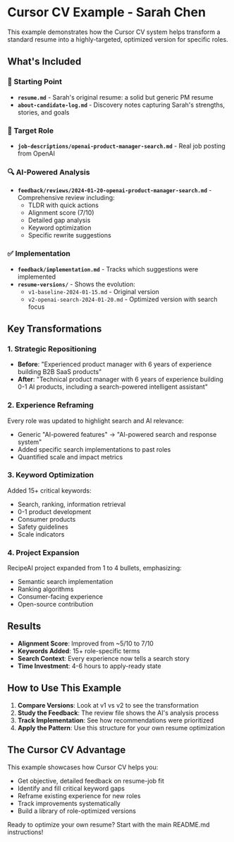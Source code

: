 # Cursor CV Example - Sarah Chen

This example demonstrates how the Cursor CV system helps transform a standard resume into a highly-targeted, optimized version for specific roles.

## What's Included

### 📝 Starting Point
- **`resume.md`** - Sarah's original resume: a solid but generic PM resume
- **`about-candidate-log.md`** - Discovery notes capturing Sarah's strengths, stories, and goals

### 🎯 Target Role  
- **`job-descriptions/openai-product-manager-search.md`** - Real job posting from OpenAI

### 🔍 AI-Powered Analysis
- **`feedback/reviews/2024-01-20-openai-product-manager-search.md`** - Comprehensive review including:
  - TLDR with quick actions
  - Alignment score (7/10)
  - Detailed gap analysis
  - Keyword optimization
  - Specific rewrite suggestions

### ✅ Implementation
- **`feedback/implementation.md`** - Tracks which suggestions were implemented
- **`resume-versions/`** - Shows the evolution:
  - `v1-baseline-2024-01-15.md` - Original version
  - `v2-openai-search-2024-01-20.md` - Optimized version with search focus

## Key Transformations

### 1. Strategic Repositioning
- **Before**: "Experienced product manager with 6 years of experience building B2B SaaS products"
- **After**: "Technical product manager with 6 years of experience building 0-1 AI products, including a search-powered intelligent assistant"

### 2. Experience Reframing
Every role was updated to highlight search and AI relevance:
- Generic "AI-powered features" → "AI-powered search and response system"
- Added specific search implementations to past roles
- Quantified scale and impact metrics

### 3. Keyword Optimization
Added 15+ critical keywords:
- Search, ranking, information retrieval
- 0-1 product development  
- Consumer products
- Safety guidelines
- Scale indicators

### 4. Project Expansion
RecipeAI project expanded from 1 to 4 bullets, emphasizing:
- Semantic search implementation
- Ranking algorithms
- Consumer-facing experience
- Open-source contribution

## Results

- **Alignment Score**: Improved from ~5/10 to 7/10
- **Keywords Added**: 15+ role-specific terms
- **Search Context**: Every experience now tells a search story
- **Time Investment**: 4-6 hours to apply-ready state

## How to Use This Example

1. **Compare Versions**: Look at v1 vs v2 to see the transformation
2. **Study the Feedback**: The review file shows the AI's analysis process
3. **Track Implementation**: See how recommendations were prioritized
4. **Apply the Pattern**: Use this structure for your own resume optimization

## The Cursor CV Advantage

This example showcases how Cursor CV helps you:
- Get objective, detailed feedback on resume-job fit
- Identify and fill critical keyword gaps
- Reframe existing experience for new roles
- Track improvements systematically
- Build a library of role-optimized versions

Ready to optimize your own resume? Start with the main README.md instructions! 